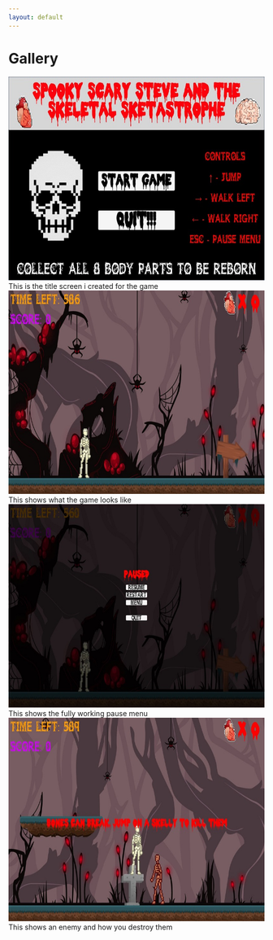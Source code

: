 ```yaml
---
layout: default
---
```


# Gallery


<div class="gallery">
  <a target="_blank" href="assets/gallery/1.jpg">
    <img src="assets/gallery/1.jpg" alt="Title Screen" width="600" height="400">
  </a>
  <div class="desc">This is the title screen i created for the game</div>
</div>

<div class="gallery">
  <a target="_blank" href="assets/gallery/2.jpg">
    <img src="assets/gallery/2.jpg" alt="Art work and gameplay" width="600" height="400">
  </a>
  <div class="desc">This shows what the game looks like</div>
</div>

<div class="gallery">
  <a target="_blank" href="assets/gallery/3.jpg">
    <img src="assets/gallery/3.jpg" alt="Paused" width="600" height="400">
  </a>
  <div class="desc">This shows the fully working pause menu</div>
</div>

<div class="gallery">
  <a target="_blank" href="assets/gallery/4.jpg">
    <img src="assets/gallery/4.jpg" alt="Enemy" width="600" height="400">
  </a>
  <div class="desc">This shows an enemy and how you destroy them</div>
</div>
